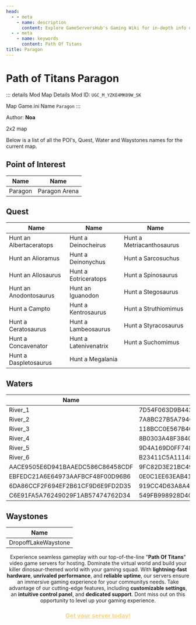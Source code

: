 ```yaml
---
head:
  - - meta
    - name: description
      content: Explore GameServersHub's Gaming Wiki for in-depth info on Path of Titans. Find details on gameplay, features, and updates for the ultimate dino MMO adventure! 
  - - meta
    - name: keywords
      content: Path Of Titans
title: Paragon
---
```


# Path of Titans Paragon

::: details Mod Map Details
Mod ID: `UGC_M_YZKE4MK09W_SK`

Map Game.ini Name `Paragon`
:::

Author: **Noa**

2x2 map

Below is a list of all the POI's, Quest, Water and Waystones names for the current map.

## Point of Interest

| Name    | Name          |
| ------- | ------------- |
| Paragon | Paragon Arena |

## Quest

| Name                    | Name                  | Name                      |
| ----------------------- | --------------------- | ------------------------- |
| Hunt an Albertaceratops | Hunt a Deinocheirus   | Hunt a Metriacanthosaurus |
| Hunt an Alioramus       | Hunt a Deinonychus    | Hunt a Sarcosuchus        |
| Hunt an Allosaurus      | Hunt a Eotriceratops  | Hunt a Spinosaurus        |
| Hunt an Anodontosaurus  | Hunt an Iguanodon     | Hunt a Stegosaurus        |
| Hunt a Campto           | Hunt a Kentrosaurus   | Hunt a Struthiomimus      |
| Hunt a Ceratosaurus     | Hunt a Lambeosaurus   | Hunt a Styracosaurus      |
| Hunt a Concavenator     | Hunt a Latenivenatrix | Hunt a Suchomimus         |
| Hunt a Daspletosaurus   | Hunt a Megalania      |                           |

## Waters

| Name                             | Name                             |
| -------------------------------- | -------------------------------- |
| River_1                          | 7D54F063D9B443BB8B904B728A16FDED |
| River_2                          | 7A8BC27B5A79408089B11344914E7343 |
| River_3                          | 118BCC0E567B40C0AE26B1B10143CE2B |
| River_4                          | 8B0303A48F3840B68D07481A627117A0 |
| River_5                          | 9D4A169D0FF748A8A53FFD34A4BEDF3A |
| River_6                          | B23411C5A11148F1A1D2BCECE959ACB4 |
| AACE9505E6D941BAAEDC586C86458CDF | 9FC82D3E21BC49368366E91D1204A91F |
| EBFEDC21A6E64973AAFBCF48F00D96B6 | 0E0C1EE63EAB419EB2FB9987931F64AB |
| 6DA86CCF2F694EF2B61CF9D6E9FD2D35 | 919CC4D63A8A48F5B3A28599E0E4940C |
| C6E91FA5A76249029F1AB57474762D34 | 549FB998928D405992CD195A9094D012 |

## Waystones

| Name                |
| ------------------- |
| DropoffLakeWaystone |

<p style="text-align: center;"><span data-preserver-spaces="true">Experience seamless gameplay with our top-of-the-line "</span><strong><span data-preserver-spaces="true">Path Of Titans</span></strong><span data-preserver-spaces="true">" video game servers for hosting. Dominate the virtual world and build your killer dinosaur-themed world with your gaming squad. </span><span data-preserver-spaces="true">With </span><strong><span data-preserver-spaces="true">lightning-fast hardware</span></strong><span data-preserver-spaces="true">, </span><strong><span data-preserver-spaces="true">unrivaled performance</span></strong><span data-preserver-spaces="true">, and </span><strong><span data-preserver-spaces="true">reliable uptime</span></strong><span data-preserver-spaces="true">, our servers ensure an immersive gaming experience for your communitys needs. </span><span data-preserver-spaces="true">Take advantage of our cutting-edge features, including </span><strong><span data-preserver-spaces="true">customizable settings</span></strong><span data-preserver-spaces="true">, an </span><strong><span data-preserver-spaces="true">intuitive control panel</span></strong><span data-preserver-spaces="true">, and </span><strong><span data-preserver-spaces="true">dedicated support</span></strong><span data-preserver-spaces="true">. Dont miss out on this opportunity to level up your gaming experience.</span></p>
<h3 style="text-align: center;"><span style="color: #ffd369;"><a style="color: #ffd369;" href="https://gameservershub.com/hostin./Path-of-Titans/"><strong>Get your server today!</strong></a></span></h3>